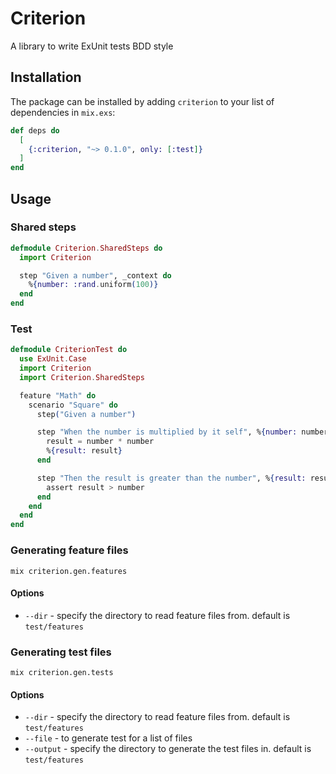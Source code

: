 # Criterion

A library to write ExUnit tests BDD style

## Installation

The package can be installed
by adding `criterion` to your list of dependencies in `mix.exs`:

```elixir
def deps do
  [
    {:criterion, "~> 0.1.0", only: [:test]}
  ]
end
```

## Usage

### Shared steps

```elixir
defmodule Criterion.SharedSteps do
  import Criterion

  step "Given a number", _context do
    %{number: :rand.uniform(100)}
  end
end
```

### Test

```elixir
defmodule CriterionTest do
  use ExUnit.Case
  import Criterion
  import Criterion.SharedSteps

  feature "Math" do
    scenario "Square" do
      step("Given a number")

      step "When the number is multiplied by it self", %{number: number} do
        result = number * number
        %{result: result}
      end

      step "Then the result is greater than the number", %{result: result, number: number} do
        assert result > number
      end
    end
  end
end
```

### Generating feature files

```
mix criterion.gen.features
```

#### Options

- `--dir` - specify the directory to read feature files from. default is `test/features`

### Generating test files 

```
mix criterion.gen.tests
```

#### Options

- `--dir` - specify the directory to read feature files from. default is `test/features`
- `--file` - to generate test for a list of files
- `--output` - specify the directory to generate the test files in. default is `test/features`